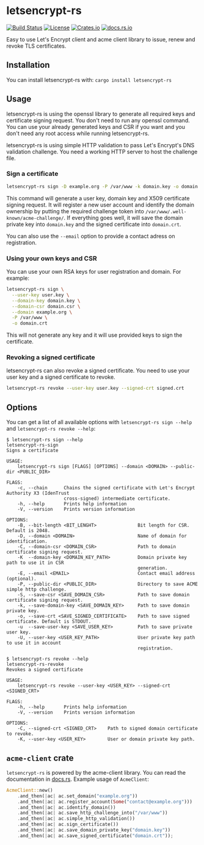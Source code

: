 # letsencrypt-rs

[![Build Status](https://secure.travis-ci.org/onur/letsencrypt-rs.svg?branch=master)](https://travis-ci.org/onur/letsencrypt-rs)
[![License](https://img.shields.io/badge/license-MIT-blue.svg)](https://raw.githubusercontent.com/onur/letsencrypt-rs/master/LICENSE)
[![Crates.io](https://img.shields.io/crates/v/letsencrypt-rs.svg)](https://crates.io/crates/letsencrypt-rs)
[![docs.rs.io](https://docs.rs/acme-client/badge.svg)](https://docs.rs/acme-client)

Easy to use Let's Encrypt client and acme client library to issue, renew and
revoke TLS certificates.

## Installation

You can install letsencrypt-rs with:
`cargo install letsencrypt-rs`


## Usage

letsencrypt-rs is using the openssl library to generate all required keys
and certificate signing request. You don't need to run any openssl command.
You can use your already generated keys and CSR if you want and you don't need
any root access while running letsencrypt-rs.

letsencrypt-rs is using simple HTTP validation to pass Let's Encrypt's DNS
validation challenge. You need a working HTTP server to host the challenge file.


### Sign a certificate

```sh
letsencrypt-rs sign -D example.org -P /var/www -k domain.key -o domain.crt
```

This command will generate a user key, domain key and X509 certificate signing
request. It will register a new user account and identify the domain ownership
by putting the required challenge token into `/var/www/.well-known/acme-challenge/`.
If everything goes well, it will save the domain private key into `domain.key`
and the signed certificate into `domain.crt`.

You can also use the `--email` option to provide a contact adress on registration.



### Using your own keys and CSR

You can use your own RSA keys for user registration and domain. For example:

```sh
letsencrypt-rs sign \
  --user-key user.key \
  --domain-key domain.key \
  --domain-csr domain.csr \
  --domain example.org \
  -P /var/www \
  -o domain.crt
```

This will not generate any key and it will use provided keys to sign
the certificate.


### Revoking a signed certificate

letsencrypt-rs can also revoke a signed certificate. You need to use your
user key and a signed certificate to revoke.

```sh
letsencrypt-rs revoke --user-key user.key --signed-crt signed.crt
```


## Options

You can get a list of all available options with `letsencrypt-rs sign --help`
and `letsencrypt-rs revoke --help`:

```
$ letsencrypt-rs sign --help
letsencrypt-rs-sign 
Signs a certificate

USAGE:
    letsencrypt-rs sign [FLAGS] [OPTIONS] --domain <DOMAIN> --public-dir <PUBLIC_DIR>

FLAGS:
    -c, --chain      Chains the signed certificate with Let's Encrypt Authority X3 (IdenTrust
                     cross-signed) intermediate certificate.
    -h, --help       Prints help information
    -V, --version    Prints version information

OPTIONS:
    -B, --bit-length <BIT_LENGHT>               Bit length for CSR. Default is 2048.
    -D, --domain <DOMAIN>                       Name of domain for identification.
    -C, --domain-csr <DOMAIN_CSR>               Path to domain certificate signing request.
    -K  --domain-key <DOMAIN_KEY_PATH>          Domain private key path to use it in CSR
                                                generation.
    -E, --email <EMAIL>                         Contact email address (optional).
    -P, --public-dir <PUBLIC_DIR>               Directory to save ACME simple http challenge.
    -S, --save-csr <SAVE_DOMAIN_CSR>            Path to save domain certificate signing request.
    -k, --save-domain-key <SAVE_DOMAIN_KEY>     Path to save domain private key.
    -o, --save-crt <SAVE_SIGNED_CERTIFICATE>    Path to save signed certificate. Default is STDOUT.
    -u  --save-user-key <SAVE_USER_KEY>         Path to save private user key.
    -U, --user-key <USER_KEY_PATH>              User private key path to use it in account
                                                registration.
```

```
$ letsencrypt-rs revoke --help
letsencrypt-rs-revoke 
Revokes a signed certificate

USAGE:
    letsencrypt-rs revoke --user-key <USER_KEY> --signed-crt <SIGNED_CRT>

FLAGS:
    -h, --help       Prints help information
    -V, --version    Prints version information

OPTIONS:
    -C, --signed-crt <SIGNED_CRT>    Path to signed domain certificate to revoke.
    -K, --user-key <USER_KEY>        User or domain private key path.
```


## `acme-client` crate

`letsencrypt-rs` is powered by the acme-client library. You can read the
documentation in [docs.rs](https://docs.rs/acme-client). Example usage of
`AcmeClient`:

```rust
AcmeClient::new()
    .and_then(|ac| ac.set_domain("example.org"))
    .and_then(|ac| ac.register_account(Some("contact@example.org")))
    .and_then(|ac| ac.identify_domain())
    .and_then(|ac| ac.save_http_challenge_into("/var/www"))
    .and_then(|ac| ac.simple_http_validation())
    .and_then(|ac| ac.sign_certificate())
    .and_then(|ac| ac.save_domain_private_key("domain.key"))
    .and_then(|ac| ac.save_signed_certificate("domain.crt"));
```
